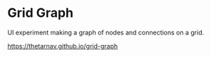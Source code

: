 # Grid Graph

UI experiment making a graph of nodes and connections on a grid.

https://thetarnav.github.io/grid-graph

